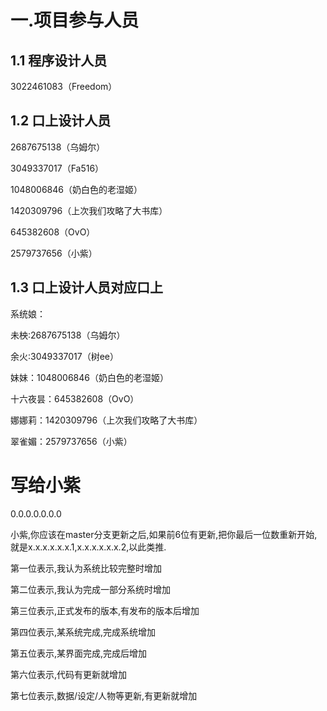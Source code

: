 # 一.项目参与人员
## 1.1 程序设计人员
3022461083（Freedom）
## 1.2 口上设计人员
2687675138（乌姆尔）

3049337017（Fa516）

1048006846（奶白色的老湿姬）

1420309796（上次我们攻略了大书库）

645382608（OvO）

2579737656（小紫）
## 1.3 口上设计人员对应口上
系统娘：

未柍:2687675138（乌姆尔）

余火:3049337017（树ee）

妹妹：1048006846（奶白色的老湿姬）

十六夜昙：645382608（OvO）

娜娜莉：1420309796（上次我们攻略了大书库）

翠雀媚：2579737656（小紫）

# 写给小紫
0.0.0.0.0.0.0

小紫,你应该在master分支更新之后,如果前6位有更新,把你最后一位数重新开始,就是x.x.x.x.x.x.1,x.x.x.x.x.x.2,以此类推.

第一位表示,我认为系统比较完整时增加 

第二位表示,我认为完成一部分系统时增加 

第三位表示,正式发布的版本,有发布的版本后增加 

第四位表示,某系统完成,完成系统增加 

第五位表示,某界面完成,完成后增加 

第六位表示,代码有更新就增加 

第七位表示,数据/设定/人物等更新,有更新就增加

